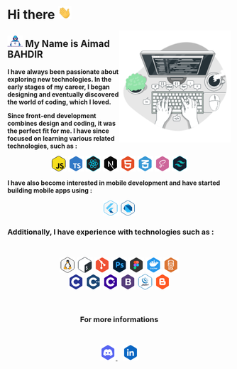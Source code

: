 # <b>Hi there</b> <a href="#"><img src="./assets/Hi.gif" width="30" /></a>
<a href="#"><img align="right" alt="developer" src="./assets/cover.svg" width="50%" /></a>

<h2><a href="#"><img alt="Developer" src="./assets/Developer.gif" width="35" /></a> My Name is Aimad BAHDIR</h2>

**<p>I have always been passionate about exploring new technologies. In the early stages of my career, I began designing and eventually discovered the world of coding, which I loved.</p>**
**<p> Since front-end development combines design and coding, it was the perfect fit for me. I have since focused on learning various related technologies, such as :</p>**
<p align="center">
    <a href="#JavaScript"><img alt="JavaScript" title="JavaScript" src="./assets/JavaScript.svg" width="35px"/></a>
    <a href="#TypeScript"><img alt="TypeScript" title="TypeScript" src="./assets/TypeScript.svg" width="35px"/></a>
    <a href="#ReactJs"><img alt="ReactJs"  title="ReactJs" src="./assets/ReactJs.svg" width="35px"/></a>
    <a href="#NextJs"><img alt="NextJs"  title="NextJs" src="./assets/NextJs.svg" width="35px"/></a>
    <a href="#HTML5"><img alt="HTML5"  title="HTML5" src="./assets/HTML.svg" width="35px"/></a>
    <a href="#CSS3"><img alt="CSS3"  title="CSS3" src="./assets/CSS.svg" width="35px"/></a>
    <a href="#SASS"><img alt="SASS"  title="SASS" src="./assets/Sass.svg" width="35px"/></a>
    <a href="#Tailwind"><img alt="Tailwind"  title="Tailwind" src="./assets/Tailwind.svg" width="35px"/></a>
</p>

**<p>I have also become interested in mobile development and have started building mobile apps using : </p>**
<p align="center">
    <a href="#Flutter"><img alt="Flutter" title="Flutter" src="./assets/Flutter.svg" width="35px"/></a>
    <a href="#Dart"><img alt="Dart" title="Dart" src="./assets/Dart.svg" width="35px"/></a>
</p>

### <b>Additionally, I have experience with technologies such as :</b>
<br>

<p align="center">
    <a href="#Linux"><img alt="Linux" title="Linux" src="./assets/Linux.svg" width="35px"/></a>
    <a href="#Bash"><img alt="Bash" title="Bash" src="./assets/Bash.svg" width="35px"/></a>
    <a href="#Git"><img alt="Git" title="Git" src="./assets/Git.svg" width="35px"/></a>
    <a href="#Photoshop"><img alt="Photoshop" title="Photoshop" src="./assets/Photoshop.svg" width="35px"/></a>
    <a href="#Figma"><img alt="Figma" title="Figma" src="./assets/Figma.svg" width="35px"/></a>
    <a href="#Docker"><img alt="Docker" title="Docker" src="./assets/Docker.svg" width="35px"/></a>
    <a href="#SQL"><img alt="SQL" title="SQL" src="./assets/SQL.svg" width="35px"/></a>
    <br>
    <a href="#C"><img alt="C" title="C Lang" src="./assets/CLang.svg" width="35px"/></a>
    <a href="#CPP"><img alt="CPP" title="CPP" src="./assets/CPP.svg" width="35px"/></a>
    <a href="#CSharp"><img alt="CSharp" title="C Sharp" src="./assets/CSharp.svg" width="35px"/></a>
    <a href="#Bootstrap"><img alt="Bootstrap"  title="Bootstrap" src="./assets/Bootstrap.svg" width="35px"/></a>
    <a href="#JQuery"><img alt="JQuery"  title="JQuery" src="./assets/JQuery.svg" width="35px"/></a>
    <a href="#Blogger"><img alt="Blogger" title="Blogger" src="./assets/Blogger.svg" width="35px"/></a>
</p>
<br>

### <h3 align="center"><b>For more informations</b></h3>
<br>
<p align="center">
    <a title="Discord" href="https://discord.com/users/IX#7039" taeget="_blank">
        <img alt="Discord" src="./assets/Discord.svg" width="35px"/>
    </a>
    &nbsp;&nbsp;
    <a title="Linkedin" href="https://www.linkedin.com/in/aimadbahdir" taeget="_blank">
        <img alt="Linkedin" src="./assets/Linkedin.svg" width="35px"/>
    </a>
</p>
<br>